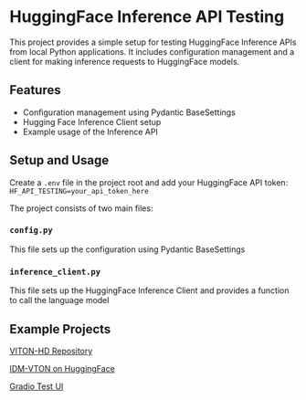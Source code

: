 # HuggingFace Inference API Testing

This project provides a simple setup for testing HuggingFace Inference APIs from local Python applications.
It includes configuration management and a client for making inference requests to HuggingFace models.

## Features

- Configuration management using Pydantic BaseSettings
- Hugging Face Inference Client setup
- Example usage of the Inference API

## Setup and Usage

Create a `.env` file in the project root and add your HuggingFace API token:
`HF_API_TESTING=your_api_token_here`

The project consists of two main files:

### `config.py`

This file sets up the configuration using Pydantic BaseSettings

### `inference_client.py`

This file sets up the HuggingFace Inference Client and provides a function to call the language model

## Example Projects

[VITON-HD Repository](https://github.com/shadow2496/VITON-HD)

[IDM-VTON on HuggingFace](https://huggingface.co/yisol/IDM-VTON)

[Gradio Test UI](https://huggingface.co/spaces/yisol/IDM-VTON)
